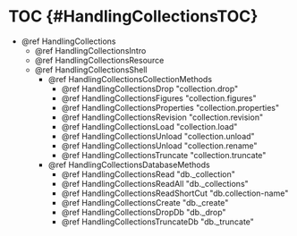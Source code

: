TOC {#HandlingCollectionsTOC}
=============================

- @ref HandlingCollections
  - @ref HandlingCollectionsIntro
  - @ref HandlingCollectionsResource
  - @ref HandlingCollectionsShell
    - @ref HandlingCollectionsCollectionMethods
      - @ref HandlingCollectionsDrop "collection.drop"
      - @ref HandlingCollectionsFigures "collection.figures"
      - @ref HandlingCollectionsProperties "collection.properties"
      - @ref HandlingCollectionsRevision "collection.revision"
      - @ref HandlingCollectionsLoad "collection.load"
      - @ref HandlingCollectionsUnload "collection.unload"
      - @ref HandlingCollectionsUnload "collection.rename"
      - @ref HandlingCollectionsTruncate "collection.truncate"
    - @ref HandlingCollectionsDatabaseMethods
      - @ref HandlingCollectionsRead "db._collection"
      - @ref HandlingCollectionsReadAll "db._collections"
      - @ref HandlingCollectionsReadShortCut "db.collection-name"
      - @ref HandlingCollectionsCreate "db._create"
      - @ref HandlingCollectionsDropDb "db._drop"
      - @ref HandlingCollectionsTruncateDb "db._truncate"
